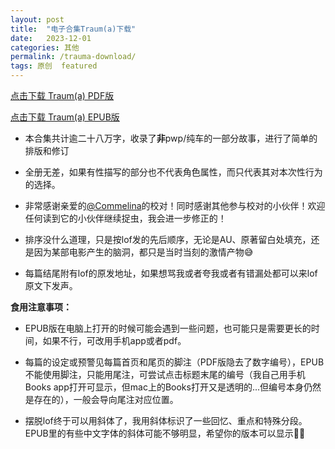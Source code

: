 ```yaml
---
layout: post
title:  "电子合集Traum(a)下载"
date:   2023-12-01
categories: 其他
permalink: /trauma-download/
tags: 原创  featured
---
```


<a href="/assets/Downloads/Traum(a).pdf" class="download-button" download><i class="fa fa-file-pdf"></i> 点击下载 Traum(a) PDF版</a>

<a href="/assets/Downloads/Traum(a).epub" class="download-button" download><i class="fa fa-book"></i> 点击下载 Traum(a) EPUB版</a>

- 本合集共计逾二十八万字，收录了**非**pwp/纯车的一部分故事，进行了简单的排版和修订

- 全册无差，如果有性描写的部分也不代表角色属性，而只代表其对本次性行为的选择。

- 非常感谢亲爱的<a href="https://rarelyonline.lofter.com" target="_blank">@Commelina</a>的校对！同时感谢其他参与校对的小伙伴！欢迎任何读到它的小伙伴继续捉虫，我会进一步修正的！

- 排序没什么道理，只是按lof发的先后顺序，无论是AU、原著留白处填充，还是因为某部电影产生的脑洞，都只是当时当刻的激情产物😅

- 每篇结尾附有lof的原发地址，如果想骂我或者夸我或者有错漏处都可以来lof原文下发声。

**食用注意事项：**

- EPUB版在电脑上打开的时候可能会遇到一些问题，也可能只是需要更长的时间，如果不行，可改用手机app或者pdf。

- 每篇的设定或预警见每篇首页和尾页的脚注（PDF版隐去了数字编号），EPUB不能使用脚注，只能用尾注，可尝试点击标题末尾的编号（我自己用手机Books app打开可显示，但mac上的Books打开又是透明的...但编号本身仍然是存在的），一般会导向尾注对应位置。

- 摆脱lof终于可以用斜体了，我用斜体标识了一些回忆、重点和特殊分段。EPUB里的有些中文字体的斜体可能不够明显，希望你的版本可以显示✌🏻




